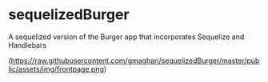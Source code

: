 # sequelizedBurger

A sequelized version of the Burger app that incorporates Sequelize and Handlebars

(https://raw.githubusercontent.com/gmaghari/sequelizedBurger/master/public/assets/img/frontpage.png)
